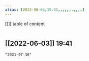 ```yaml
---
alias: [2022-06-03,19:41,,,,,,,,,,,]
---
```

[[]]
table of content
```toc
```

[[2022-06-03]] 19:41
- 
```query
"2021-07-16"
```